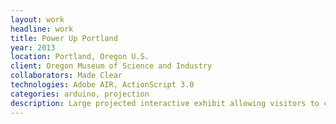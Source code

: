 ```yaml
---
layout: work
headline: work
title: Power Up Portland
year: 2013
location: Portland, Oregon U.S.
client: Oregon Museum of Science and Industry
collaborators: Made Clear
technologies: Adobe AIR, ActionScript 3.0
categories: arduino, projection
description: Large projected interactive exhibit allowing visitors to control an animated power plant with physical controls
---
```

